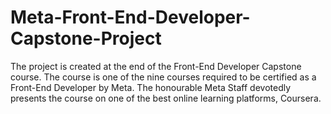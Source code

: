 # Meta-Front-End-Developer-Capstone-Project
The project is created at the end of the Front-End Developer Capstone course. The course is one of the nine courses required to be certified as a Front-End Developer by Meta. 
The honourable Meta Staff devotedly presents the course on one of the best online learning platforms, Coursera.
